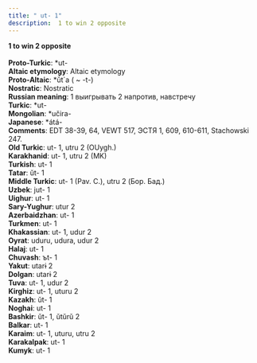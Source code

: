 ```yaml
---
title: " ut- 1"
description:  1 to win 2 opposite
---
```

<p data-pagefind-weight="0.5">
<strong> 1 to win 2 opposite</strong><br><br>
<strong>Proto-Turkic</strong>:  *ut-<br>
<strong>Altaic etymology</strong>:  Altaic etymology<br>
<strong> Proto-Altaic</strong>:  *ŭ́t`a ( ~ -t-)<br>
<strong>Nostratic</strong>:  Nostratic<br>
<strong>Russian meaning</strong>:  1 выигрывать 2 напротив, навстречу<br>
<strong>Turkic</strong>:  *ut-<br>
<strong>Mongolian</strong>:  *učira-<br>
<strong>Japanese</strong>:  *átá-<br>
<strong>Comments</strong>:  EDT 38-39, 64, VEWT 517, ЭСТЯ 1, 609, 610-611, Stachowski 247.<br>
<strong>Old Turkic</strong>:  ut- 1, utru 2 (OUygh.)<br>
<strong>Karakhanid</strong>:  ut- 1, utru 2 (MK)<br>
<strong>Turkish</strong>:  ut- 1<br>
<strong>Tatar</strong>:  ŭt- 1<br>
<strong>Middle Turkic</strong>:  ut- 1 (Pav. C.), utru 2 (Бор. Бад.)<br>
<strong>Uzbek</strong>:  jut- 1<br>
<strong>Uighur</strong>:  ut- 1<br>
<strong>Sary-Yughur</strong>:  utur 2<br>
<strong>Azerbaidzhan</strong>:  ut- 1<br>
<strong>Turkmen</strong>:  ut- 1<br>
<strong>Khakassian</strong>:  ut- 1, udur 2<br>
<strong>Oyrat</strong>:  uduru, udura, udur 2<br>
<strong>Halaj</strong>:  ut- 1<br>
<strong>Chuvash</strong>:  ъt- 1<br>
<strong>Yakut</strong>:  utarɨ 2<br>
<strong>Dolgan</strong>:  utarɨ 2<br>
<strong>Tuva</strong>:  ut- 1, udur 2<br>
<strong>Kirghiz</strong>:  ut- 1, uturu 2<br>
<strong>Kazakh</strong>:  ŭt- 1<br>
<strong>Noghai</strong>:  ut- 1<br>
<strong>Bashkir</strong>:  ŭt- 1, ŭtŭrŭ 2<br>
<strong>Balkar</strong>:  ut- 1<br>
<strong>Karaim</strong>:  ut- 1, uturu, utru 2<br>
<strong>Karakalpak</strong>:  ut- 1<br>
<strong>Kumyk</strong>:  ut- 1<br>

</p>
